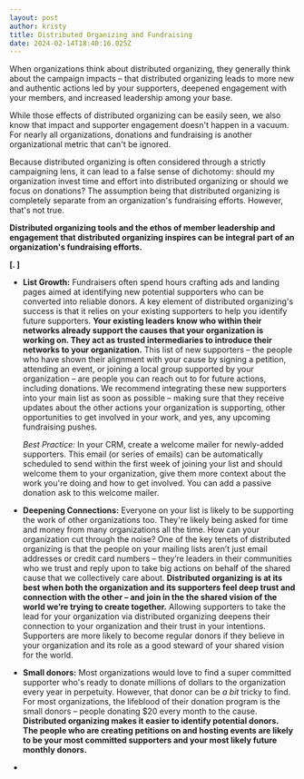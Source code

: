 ```yaml
---
layout: post
author: kristy
title: Distributed Organizing and Fundraising
date: 2024-02-14T18:40:16.025Z
---
```

When organizations think about distributed organizing, they generally think about the campaign impacts – that distributed organizing leads to more new and authentic actions led by your supporters, deepened engagement with your members, and increased leadership among your base.

While those effects of distributed organizing can be easily seen, we also know that impact and supporter engagement doesn't happen in a vacuum. For nearly all organizations, donations and fundraising is another organizational metric that can't be ignored. 

Because distributed organizing is often considered through a strictly campaigning lens, it can lead to a false sense of dichotomy: should my organization invest time and effort into distributed organizing or should we focus on donations? The assumption being that distributed organizing is completely separate from an organization's fundraising efforts. However, that's not true.

**Distributed organizing tools and the ethos of member leadership and engagement that distributed organizing inspires can be integral part of an organization's fundraising efforts.** 

**\[.   ]**

* **List Growth:**   Fundraisers often spend hours crafting ads and landing pages aimed at identifying new potential supporters who can be converted into reliable donors. A key element of distributed organizing's success is that it relies on your existing supporters to help you identify future supporters. **Your existing leaders know who within their networks already support the causes that your organization is working on. They act as trusted intermediaries to introduce their networks to your organization.** This list of new supporters – the people who have shown their alignment with your cause by signing a petition, attending an event, or joining a local group supported by your organization – are people you can reach out to for future actions, including donations. We recommend integrating these new supporters into your main list as soon as possible – making sure that they receive updates about the other actions your organization is supporting, other opportunities to get involved in your work, and yes, any upcoming fundraising pushes. 

  *Best Practice:* In your CRM, create a welcome mailer for newly-added supporters. This email (or series of emails) can be automatically scheduled to send within the first week of joining your list and should welcome them to your organization, give them more context about the work you're doing and how to get involved. You can add a passive donation ask to this welcome mailer. 
* **Deepening Connections:** Everyone on your list is likely to be supporting the work of other organizations too. They're likely being asked for time and money from many organizations all the time. How can your organization cut through the noise? One of the key tenets of distributed organizing is that the people on your mailing lists aren’t just email addresses or credit card numbers – they’re leaders in their communities who we trust and reply upon to take big actions on behalf of the shared cause that we collectively care about. **Distributed organizing is at its best when both the organization and its supporters feel deep trust and connection with the other – and join in the the shared vision of the world we’re trying to create together.** Allowing supporters to take the lead for your organization via distributed organizing deepens their connection to your organization and their trust in your intentions. Supporters are more likely to become regular donors if they believe in your organization and its role as a good steward of your shared vision for the world. 
* **Small donors:** Most organizations would love to find a super committed supporter who's ready to donate millions of dollars to the organization every year in perpetuity. However, that donor can be *a* *bit* tricky to find. For most organizations, the lifeblood of their donation program is the small donors – people donating $20 every month to the cause. **Distributed organizing makes it easier to identify potential donors. The people who are creating petitions on and hosting events are likely to be  your most committed supporters and your most likely future monthly donors.**
*